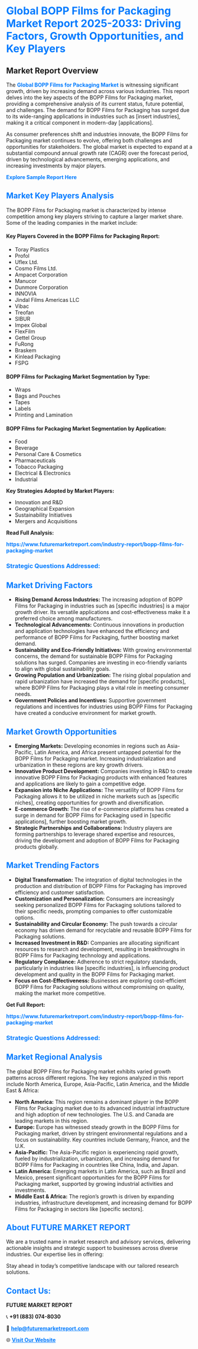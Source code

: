 <h1 style="color: #007BFF;">Global BOPP Films for Packaging Market Report 2025-2033: Driving Factors, Growth Opportunities, and Key Players</h1>

<section id="overview">
<h2>Market Report Overview</h2>
<p>The <a href="https://www.futuremarketreport.com/industry-report/bopp-films-for-packaging-market" style="color: #007BFF; text-decoration: none;"><strong>Global BOPP Films for Packaging Market</strong></a> is witnessing significant growth, driven by increasing demand across various industries. This report delves into the key aspects of the BOPP Films for Packaging market, providing a comprehensive analysis of its current status, future potential, and challenges. The demand for BOPP Films for Packaging has surged due to its wide-ranging applications in industries such as [insert industries], making it a critical component in modern-day [applications].</p>
<p>As consumer preferences shift and industries innovate, the BOPP Films for Packaging market continues to evolve, offering both challenges and opportunities for stakeholders. The global market is expected to expand at a substantial compound annual growth rate (CAGR) over the forecast period, driven by technological advancements, emerging applications, and increasing investments by major players.</p>
</section>

<section id="overview">
<p><a href="https://www.futuremarketreport.com/request-sample/reportId=91739" style="color: #007BFF; text-decoration: none;"><strong>Explore Sample Report Here</strong></a></p>
</section>

<section id="key-players">
<h2 style="color: #007BFF;">Market Key Players Analysis</h2>
<p>The BOPP Films for Packaging market is characterized by intense competition among key players striving to capture a larger market share. Some of the leading companies in the market include:</p>
<h4>Key Players Covered in the BOPP Films for Packaging Report:</h4>
<ul><li>Toray Plastics</li><li>Profol</li><li>Uflex Ltd.</li><li>Cosmo Films Ltd.</li><li>Ampacet Corporation</li><li>Manucor</li><li>Dunmore Corporation</li><li>INNOVIA</li><li>Jindal Films Americas LLC</li><li>Vibac</li><li>Treofan</li><li>SIBUR</li><li>Impex Global</li><li>FlexFilm</li><li>Gettel Group</li><li>FuRong</li><li>Braskem</li><li>Kinlead Packaging</li><li>FSPG</li></ul>
<h4>BOPP Films for Packaging Market Segmentation by Type:</h4>
<ul><li>Wraps</li><li>Bags and Pouches</li><li>Tapes</li><li>Labels</li><li>Printing and Lamination</li></ul>

<h4>BOPP Films for Packaging Market Segmentation by Application:</h4>
<ul><li>Food</li><li>Beverage</li><li>Personal Care &amp; Cosmetics</li><li>Pharmaceuticals</li><li>Tobacco Packaging</li><li>Electrical &amp; Electronics</li><li>Industrial</li></ul>
<p><strong>Key Strategies Adopted by Market Players:</strong></p>
<ul>
<li>Innovation and R&D</li>
<li>Geographical Expansion</li>
<li>Sustainability Initiatives</li>
<li>Mergers and Acquisitions</li>
</ul>
</section>

<section>
<p><strong>Read Full Analysis: </strong></p><a href="https://www.futuremarketreport.com/industry-report/bopp-films-for-packaging-market" style="color: #007BFF; text-decoration: none;"><strong>https://www.futuremarketreport.com/industry-report/bopp-films-for-packaging-market</strong></a>
<h3 style="color: #007BFF;">Strategic Questions Addressed:</h3>
</section>

<section id="driving-factors">
<h2 style="color: #007BFF;">Market Driving Factors</h2>
<ul>
<li><strong>Rising Demand Across Industries:</strong> The increasing adoption of BOPP Films for Packaging in industries such as [specific industries] is a major growth driver. Its versatile applications and cost-effectiveness make it a preferred choice among manufacturers.</li>
<li><strong>Technological Advancements:</strong> Continuous innovations in production and application technologies have enhanced the efficiency and performance of BOPP Films for Packaging, further boosting market demand.</li>
<li><strong>Sustainability and Eco-Friendly Initiatives:</strong> With growing environmental concerns, the demand for sustainable BOPP Films for Packaging solutions has surged. Companies are investing in eco-friendly variants to align with global sustainability goals.</li>
<li><strong>Growing Population and Urbanization:</strong> The rising global population and rapid urbanization have increased the demand for [specific products], where BOPP Films for Packaging plays a vital role in meeting consumer needs.</li>
<li><strong>Government Policies and Incentives:</strong> Supportive government regulations and incentives for industries using BOPP Films for Packaging have created a conducive environment for market growth.</li>
</ul>
</section>

<section id="growth-opportunities">
<h2 style="color: #007BFF;">Market Growth Opportunities</h2>
<ul>
<li><strong>Emerging Markets:</strong> Developing economies in regions such as Asia-Pacific, Latin America, and Africa present untapped potential for the BOPP Films for Packaging market. Increasing industrialization and urbanization in these regions are key growth drivers.</li>
<li><strong>Innovative Product Development:</strong> Companies investing in R&D to create innovative BOPP Films for Packaging products with enhanced features and applications are likely to gain a competitive edge.</li>
<li><strong>Expansion into Niche Applications:</strong> The versatility of BOPP Films for Packaging allows it to be utilized in niche markets such as [specific niches], creating opportunities for growth and diversification.</li>
<li><strong>E-commerce Growth:</strong> The rise of e-commerce platforms has created a surge in demand for BOPP Films for Packaging used in [specific applications], further boosting market growth.</li>
<li><strong>Strategic Partnerships and Collaborations:</strong> Industry players are forming partnerships to leverage shared expertise and resources, driving the development and adoption of BOPP Films for Packaging products globally.</li>
</ul>
</section>

<section id="trending-factors">
<h2 style="color: #007BFF;">Market Trending Factors</h2>
<ul>
<li><strong>Digital Transformation:</strong> The integration of digital technologies in the production and distribution of BOPP Films for Packaging has improved efficiency and customer satisfaction.</li>
<li><strong>Customization and Personalization:</strong> Consumers are increasingly seeking personalized BOPP Films for Packaging solutions tailored to their specific needs, prompting companies to offer customizable options.</li>
<li><strong>Sustainability and Circular Economy:</strong> The push towards a circular economy has driven demand for recyclable and reusable BOPP Films for Packaging solutions.</li>
<li><strong>Increased Investment in R&D:</strong> Companies are allocating significant resources to research and development, resulting in breakthroughs in BOPP Films for Packaging technology and applications.</li>
<li><strong>Regulatory Compliance:</strong> Adherence to strict regulatory standards, particularly in industries like [specific industries], is influencing product development and quality in the BOPP Films for Packaging market.</li>
<li><strong>Focus on Cost-Effectiveness:</strong> Businesses are exploring cost-efficient BOPP Films for Packaging solutions without compromising on quality, making the market more competitive.</li>
</ul>
</section>

<section>
<p><strong>Get Full Report: </strong></p><a href="https://www.futuremarketreport.com/industry-report/bopp-films-for-packaging-market" style="color: #007BFF; text-decoration: none;"><strong>https://www.futuremarketreport.com/industry-report/bopp-films-for-packaging-market</strong></a>
<h3 style="color: #007BFF;">Strategic Questions Addressed:</h3>
</section>


<section id="regional-analysis">
<h2 style="color: #007BFF;">Market Regional Analysis</h2>
<p>The global BOPP Films for Packaging market exhibits varied growth patterns across different regions. The key regions analyzed in this report include North America, Europe, Asia-Pacific, Latin America, and the Middle East & Africa:</p>
<ul>
<li><strong>North America:</strong> This region remains a dominant player in the BOPP Films for Packaging market due to its advanced industrial infrastructure and high adoption of new technologies. The U.S. and Canada are leading markets in this region.</li>
<li><strong>Europe:</strong> Europe has witnessed steady growth in the BOPP Films for Packaging market, driven by stringent environmental regulations and a focus on sustainability. Key countries include Germany, France, and the U.K.</li>
<li><strong>Asia-Pacific:</strong> The Asia-Pacific region is experiencing rapid growth, fueled by industrialization, urbanization, and increasing demand for BOPP Films for Packaging in countries like China, India, and Japan.</li>
<li><strong>Latin America:</strong> Emerging markets in Latin America, such as Brazil and Mexico, present significant opportunities for the BOPP Films for Packaging market, supported by growing industrial activities and investments.</li>
<li><strong>Middle East & Africa:</strong> The region’s growth is driven by expanding industries, infrastructure development, and increasing demand for BOPP Films for Packaging in sectors like [specific sectors].</li>
</ul>
</section>

<footer>
<h2 style="color: #007BFF;">About FUTURE MARKET REPORT</h2>
<p>We are a trusted name in market research and advisory services, delivering actionable insights and strategic support to businesses across diverse industries. Our expertise lies in offering:</p>

<p>Stay ahead in today’s competitive landscape with our tailored research solutions.</p>

<h2 style="color: #007BFF;">Contact Us:</h2>
<p><strong>FUTURE MARKET REPORT</strong></p>
<p>📞 <strong>+91 (883) 074-8030</strong></p>
<p>📧 <strong><a href="mailto:help@futuremarketreport.com" style="color: #007BFF;">help@futuremarketreport.com</a></strong></p>
<p>🌐 <strong><a href="https://www.futuremarketreport.com/" style="color: #007BFF;">Visit Our Website</a></strong></p>
</footer>
